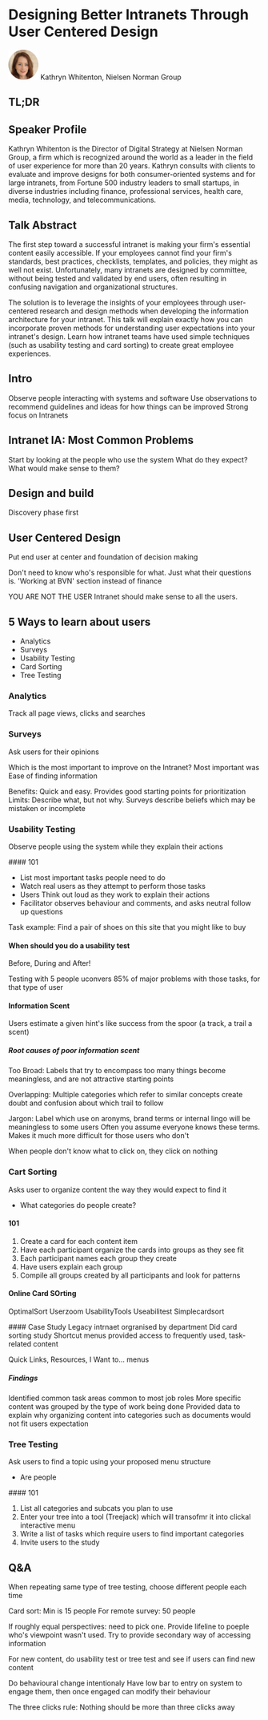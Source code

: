 # Designing Better Intranets Through User Centered Design

<img src="../media/SpeakerHeadshot_07KathrynWhitenton.png" width="60px">  
Kathryn Whitenton, Nielsen Norman Group

## TL;DR

## Speaker Profile
Kathryn Whitenton is the Director of Digital Strategy at Nielsen Norman Group, a firm which is recognized around the world as a leader in the field of user experience for more than 20 years. Kathryn consults with clients to evaluate and improve designs for both consumer-oriented systems and for large intranets, from Fortune 500 industry leaders to small startups, in diverse industries including finance, professional services, health care, media, technology, and telecommunications.

## Talk Abstract
The first step toward a successful intranet is making your firm's essential content easily accessible. If your employees cannot find your firm's standards, best practices, checklists, templates, and policies, they might as well not exist. Unfortunately, many intranets are designed by committee, without being tested and validated by end users, often resulting in confusing navigation and organizational structures.

The solution is to leverage the insights of your employees through user-centered research and design methods when developing the information architecture for your intranet. This talk will explain exactly how you can incorporate proven methods for understanding user expectations into your intranet's design. Learn how intranet teams have used simple techniques (such as usability testing and card sorting) to create great employee experiences.

## Intro

Observe people interacting with systems and software
Use observations to recommend guidelines and ideas for how things can be improved
Strong focus on Intranets

## Intranet IA: Most Common Problems
Start by looking at the people who use the system
What do they expect?
What would make sense to them?

## Design and build
Discovery phase first

## User Centered Design
Put end user at center and foundation of decision making

Don't need to know who's responsible for what. Just what their questions is.
'Working at BVN' section instead of finance

YOU ARE NOT THE USER
Intranet should make sense to all the users.

## 5 Ways to learn about users
- Analytics
- Surveys
- Usability Testing
- Card Sorting
- Tree Testing

### Analytics
Track all page views, clicks and searches

### Surveys
Ask users for their opinions

Which is the most important to improve on the Intranet?
Most important was Ease of finding information

Benefits: Quick and easy. Provides good starting points for prioritization
Limits: Describe what, but not why. Surveys describe beliefs which may be mistaken or incomplete

### Usability Testing
Observe people using the system while they explain their actions

#### 101
- List most important tasks people need to do
- Watch real users as they attempt to perform those tasks
- Users Think out loud as they work to explain their actions
- Facilitator observes behaviour and comments, and asks neutral follow up questions

Task example: Find a pair of shoes on this site that you might like to buy

#### When should you do a usability test
Before, During and After!

Testing with 5 people uconvers 85% of major problems with those tasks, for that type of user

#### Information Scent
Users estimate a given hint's like success from the spoor (a track, a trail a scent)

##### Root causes of poor information scent
Too Broad: Labels that try to encompass too many things become meaningless, and are not attractive starting points

Overlapping: Multiple categories which refer to similar concepts create doubt and confusion about which trail to follow

Jargon: Label which use on aronyms, brand terms or internal lingo will be meaningless to some users
Often you assume everyone knows these terms. Makes it much more difficult for those users who don't

When people don't know what to click on, they click on nothing

### Cart Sorting
Asks user to organize content the way they would expect to find it
- What categories do people create?

#### 101
1. Create a card for each content item
2. Have each participant organize the cards into groups as they see fit
3. Each participant names each group they create
4. Have users explain each group
5. Compile all groups created by all participants and look for patterns

#### Online Card SOrting
OptimalSort
Userzoom
UsabilityTools
Useabilitest
Simplecardsort

#### Case Study
Legacy intrnaet orgranised by department
Did card sorting study
Shortcut menus provided access to frequently used, task-related content

Quick Links, Resources, I Want to... menus

##### Findings
Identified common task areas common to most job roles
More specific content was grouped by the type of work being done
Provided data to explain why organizing content into categories such as documents would not fit users expectation

### Tree Testing
Ask users to find a topic using your proposed menu structure
- Are people

#### 101
1. List all categories and subcats you plan to use
2. Enter your tree into a tool (Treejack) which will transofmr it into clickal interactive menu
3. Write a list of tasks which require users to find important categories
4. Invite users to the study


## Q&A
When repeating same type of tree testing, choose different people each time

Card sort: Min is 15 people
For remote survey: 50 people

If roughly equal perspectives: need to pick one. Provide lifeline to poeple who's viewpoint wasn't used.
Try to provide secondary way of accessing information

For new content, do usability test or tree test and see if users can find new content

Do behavioural change intentionaly
Have low bar to entry on system to engage them, then once engaged can modify their behaviour

The three clicks rule: Nothing should be more than three clicks away
